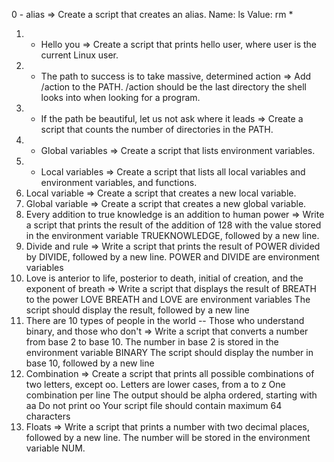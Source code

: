 0 - alias => Create a script that creates an alias.  Name: ls Value: rm *
1. - Hello you => Create a script that prints hello user, where user is the current Linux user.
2. - The path to success is to take massive, determined action => Add /action to the PATH. /action should be the last directory the shell looks into when looking for a program.
3. - If the path be beautiful, let us not ask where it leads => Create a script that counts the number of directories in the PATH.
4. - Global variables => Create a script that lists environment variables.
5. - Local variables => Create a script that lists all local variables and environment variables, and functions.
6. Local variable => Create a script that creates a new local variable.
7. Global variable => Create a script that creates a new global variable.
8. Every addition to true knowledge is an addition to human power => Write a script that prints the result of the addition of 128 with the value stored in the environment variable TRUEKNOWLEDGE, followed by a new line.
9. Divide and rule => Write a script that prints the result of POWER divided by DIVIDE, followed by a new line.  POWER and DIVIDE are environment variables
10. Love is anterior to life, posterior to death, initial of creation, and the exponent of breath => Write a script that displays the result of BREATH to the power LOVE  BREATH and LOVE are environment variables The script should display the result, followed by a new line
11. There are 10 types of people in the world -- Those who understand binary, and those who don't => Write a script that converts a number from base 2 to base 10.  The number in base 2 is stored in the environment variable BINARY The script should display the number in base 10, followed by a new line
12. Combination => Create a script that prints all possible combinations of two letters, except oo.  Letters are lower cases, from a to z One combination per line The output should be alpha ordered, starting with aa Do not print oo Your script file should contain maximum 64 characters
13. Floats => Write a script that prints a number with two decimal places, followed by a new line.  The number will be stored in the environment variable NUM.
